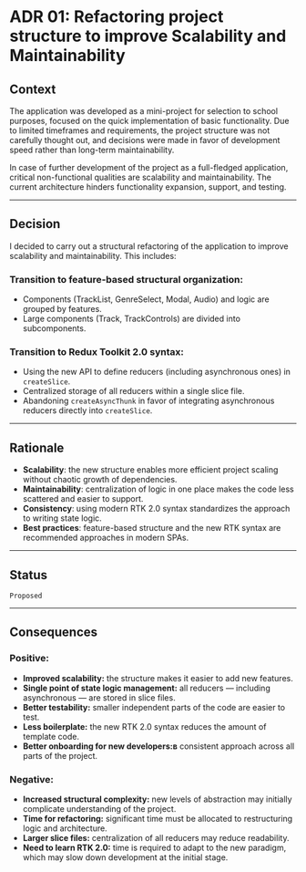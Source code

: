 # ADR 01: Refactoring project structure to improve Scalability and Maintainability

## Context

The application was developed as a mini-project for selection to school purposes, focused on the quick implementation of basic functionality. Due to limited timeframes and requirements, the project structure was not carefully thought out, and decisions were made in favor of development speed rather than long-term maintainability.

In case of further development of the project as a full-fledged application, critical non-functional qualities are scalability and maintainability. The current architecture hinders functionality expansion, support, and testing.

---

## Decision

I decided to carry out a structural refactoring of the application to improve scalability and maintainability. This includes:

### Transition to feature-based structural organization:

- Components (TrackList, GenreSelect, Modal, Audio) and logic are grouped by features.
- Large components (Track, TrackControls) are divided into subcomponents.

### Transition to Redux Toolkit 2.0 syntax:

- Using the new API to define reducers (including asynchronous ones) in `createSlice`.
- Centralized storage of all reducers within a single slice file.
- Abandoning `createAsyncThunk` in favor of integrating asynchronous reducers directly into `createSlice`.

---

## Rationale

- **Scalability**: the new structure enables more efficient project scaling without chaotic growth of dependencies.
- **Maintainability**: centralization of logic in one place makes the code less scattered and easier to support.
- **Consistency**: using modern RTK 2.0 syntax standardizes the approach to writing state logic.
- **Best practices**: feature-based structure and the new RTK syntax are recommended approaches in modern SPAs.

---

## Status

`Proposed`

---

## Consequences

### Positive:

- **Improved scalability:** the structure makes it easier to add new features.
- **Single point of state logic management:** all reducers — including asynchronous — are stored in slice files.
- **Better testability:** smaller independent parts of the code are easier to test.
- **Less boilerplate:** the new RTK 2.0 syntax reduces the amount of template code.
- **Better onboarding for new developers:в** consistent approach across all parts of the project.

### Negative:

- **Increased structural complexity:** new levels of abstraction may initially complicate understanding of the project.
- **Time for refactoring:** significant time must be allocated to restructuring logic and architecture.
- **Larger slice files:** centralization of all reducers may reduce readability.
- **Need to learn RTK 2.0:** time is required to adapt to the new paradigm, which may slow down development at the initial stage.
